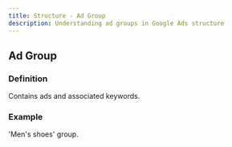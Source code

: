 ```yaml
---
title: Structure - Ad Group
description: Understanding ad groups in Google Ads structure
---
```


## Ad Group

### Definition
Contains ads and associated keywords.

### Example
'Men's shoes' group.